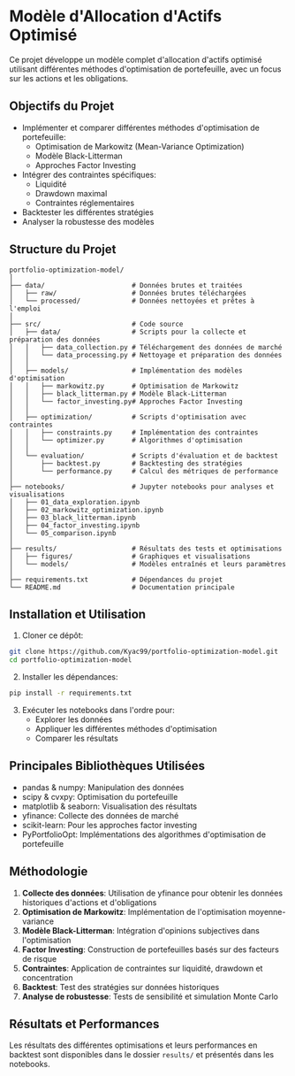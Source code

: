 # Modèle d'Allocation d'Actifs Optimisé

Ce projet développe un modèle complet d'allocation d'actifs optimisé utilisant différentes méthodes d'optimisation de portefeuille, avec un focus sur les actions et les obligations.

## Objectifs du Projet

- Implémenter et comparer différentes méthodes d'optimisation de portefeuille:
  - Optimisation de Markowitz (Mean-Variance Optimization)
  - Modèle Black-Litterman
  - Approches Factor Investing
- Intégrer des contraintes spécifiques:
  - Liquidité
  - Drawdown maximal
  - Contraintes réglementaires
- Backtester les différentes stratégies
- Analyser la robustesse des modèles

## Structure du Projet

```
portfolio-optimization-model/
│
├── data/                      # Données brutes et traitées
│   ├── raw/                   # Données brutes téléchargées
│   └── processed/             # Données nettoyées et prêtes à l'emploi
│
├── src/                       # Code source
│   ├── data/                  # Scripts pour la collecte et préparation des données
│   │   ├── data_collection.py # Téléchargement des données de marché
│   │   └── data_processing.py # Nettoyage et préparation des données
│   │
│   ├── models/                # Implémentation des modèles d'optimisation
│   │   ├── markowitz.py       # Optimisation de Markowitz
│   │   ├── black_litterman.py # Modèle Black-Litterman
│   │   └── factor_investing.py# Approches Factor Investing
│   │
│   ├── optimization/          # Scripts d'optimisation avec contraintes
│   │   ├── constraints.py     # Implémentation des contraintes
│   │   └── optimizer.py       # Algorithmes d'optimisation
│   │
│   └── evaluation/            # Scripts d'évaluation et de backtest
│       ├── backtest.py        # Backtesting des stratégies
│       └── performance.py     # Calcul des métriques de performance
│
├── notebooks/                 # Jupyter notebooks pour analyses et visualisations
│   ├── 01_data_exploration.ipynb
│   ├── 02_markowitz_optimization.ipynb
│   ├── 03_black_litterman.ipynb
│   ├── 04_factor_investing.ipynb
│   └── 05_comparison.ipynb
│
├── results/                   # Résultats des tests et optimisations
│   ├── figures/               # Graphiques et visualisations
│   └── models/                # Modèles entraînés et leurs paramètres
│
├── requirements.txt           # Dépendances du projet
└── README.md                  # Documentation principale
```

## Installation et Utilisation

1. Cloner ce dépôt:
```bash
git clone https://github.com/Kyac99/portfolio-optimization-model.git
cd portfolio-optimization-model
```

2. Installer les dépendances:
```bash
pip install -r requirements.txt
```

3. Exécuter les notebooks dans l'ordre pour:
   - Explorer les données
   - Appliquer les différentes méthodes d'optimisation
   - Comparer les résultats

## Principales Bibliothèques Utilisées

- pandas & numpy: Manipulation des données
- scipy & cvxpy: Optimisation du portefeuille
- matplotlib & seaborn: Visualisation des résultats
- yfinance: Collecte des données de marché
- scikit-learn: Pour les approches factor investing
- PyPortfolioOpt: Implémentations des algorithmes d'optimisation de portefeuille

## Méthodologie

1. **Collecte des données**: Utilisation de yfinance pour obtenir les données historiques d'actions et d'obligations
2. **Optimisation de Markowitz**: Implémentation de l'optimisation moyenne-variance
3. **Modèle Black-Litterman**: Intégration d'opinions subjectives dans l'optimisation
4. **Factor Investing**: Construction de portefeuilles basés sur des facteurs de risque
5. **Contraintes**: Application de contraintes sur liquidité, drawdown et concentration
6. **Backtest**: Test des stratégies sur données historiques
7. **Analyse de robustesse**: Tests de sensibilité et simulation Monte Carlo

## Résultats et Performances

Les résultats des différentes optimisations et leurs performances en backtest sont disponibles dans le dossier `results/` et présentés dans les notebooks.